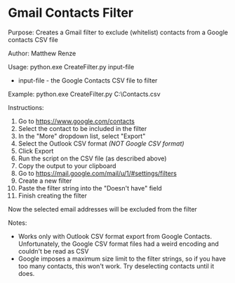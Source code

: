 # Gmail Contacts Filter

Purpose: Creates a Gmail filter to exclude (whitelist) contacts from a Google contacts CSV file

Author: Matthew Renze

Usage: python.exe CreateFilter.py input-file
  - input-file - the Google Contacts CSV file to filter

Example: python.exe CreateFilter.py C:\Contacts.csv
  
Instructions:
1.  Go to https://www.google.com/contacts
2.  Select the contact to be included in the filter
3.  In the "More" dropdown list, select "Export"
4.  Select the Outlook CSV format *(NOT Google CSV format)*
5.  Click Export
6.  Run the script on the CSV file (as described above)
7.  Copy the output to your clipboard
8.  Go to https://mail.google.com/mail/u/1/#settings/filters
9.  Create a new filter
10. Paste the filter string into the "Doesn't have" field
11. Finish creating the filter

Now the selected email addresses will be excluded from the filter

Notes: 
 - Works only with Outlook CSV format export from Google Contacts. Unfortunately, the Google CSV format files had a weird encoding and couldn't be read as CSV
 - Google imposes a maximum size limit to the filter strings, so if you have too many contacts, this won't work. Try deselecting contacts until it does.
